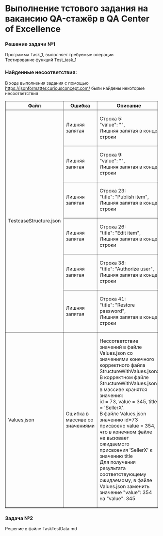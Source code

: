 # Выполнение тстового задания на вакансию QA-стажёр в QA Center of Excellence
### Решение задачи №1
  
<p>Программа Task_1, выполняет требуемые операции<br>
Тестирование функций Test_task_1<p\>
  
### Найденные несоответствия:
В ходе выполнения задания с помощью https://jsonformatter.curiousconcept.com/ были найдены некоторые несоответствия
  <table border="1">
   <tr>
    <th>Файл</th>
    <th>Ошибка</th>
    <th>Описание</th>
    </tr>
   <td rowspan="6">TestcaseStructure.json</td><td>Лишняя запятая</td><td><p>Строка 5:<br>"value": "",<br>Лишняя запятая в конце строки</td></tr>
   <tr><td>Лишняя запятая</td><td><p>Строка 9:<br>"value": "",<br>Лишняя запятая в конце строки</td></tr>
   <tr><td>Лишняя запятая</td><td><p>Строка 23:<br>"title": "Publish item",<br>Лишняя запятая в конце строки</td></tr>
   <tr><td>Лишняя запятая</td><td><p>Строка 26:<br>"title": "Edit item",<br>Лишняя запятая в конце строки</td></tr>
   <tr><td>Лишняя запятая</td><td><p>Строка 38:<br>"title": "Authorize user",<br>Лишняя запятая в конце строки</td></tr>
   <tr><td>Лишняя запятая</td><td><p>Строка 41:<br>"title": "Restore password",<br>Лишняя запятая в конце строки</td></tr>
   <tr><td>Values.json</td><td>Ошибка в массиве со значениями</td><td><p>Нессответствие значений в файле Values.json со значениями конечного корректного файла StructureWithValues.json:<br>В корректном файле StructureWithValues.json в массиве хранятся значения:<br>id = 73, value = 345, title = 'SellerX'.<br>В файле Values.json значению id=73 присвоено value = 354, что в конечном файле не вызовает ожидаемого присвоения 'SellerX' к значению title<br>Для получения результата соответствующему ожидаемому, в файле Values.json заменить значение "value": 354 на "value": 345  </td></tr>
   

  </table>


### Задача №2
Решение в файле TaskTestData.md
                                                  
